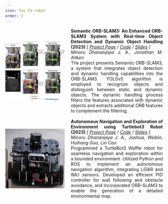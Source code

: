 ```yaml
---
icon: fas fa-robot
order: 2
---
```


<!-- Project 1 -->
<div style="display: flex; align-items: center; width: 100%;">
  <!-- Image on the Left -->
  <img src="/images/projects/project_1/project_icon.png" alt="Project 1 Icon" width="190" height="190" style="margin-right: 20px;">

  <!-- Text on the Right -->
  <div style="flex: 1; text-align: justify;">
    <strong>Semantic ORB-SLAM3: An Enhanced ORB-SLAM3 System with Real-time Object Detection and Dynamic Object Handling (2023)</strong>
    <em>[
      <a href="https://github.com/minorudja" target="_blank">Project Page</a> /
      <a href="https://github.com/minorudja" target="_blank">Code</a> /
      <a href="https://github.com/minorudja" target="_blank">Slides</a>
    ]</em>
    <br>
    <em>Minoru Dhananjaya J. A., Jonathan M. Aitken</em>
    <br>
    The project presents Semantic ORB-SLAM3, a system that integrates object detection and dynamic handling capabilities into the ORB-SLAM3. YOLOv5 algorithm is employed to recognize objects and distinguish between static and dynamic objects. The dynamic handling process filters the features associated with dynamic objects and extracts additional ORB features to complement the filtering.  
  </div>
</div>

<br>

<!-- Project 2 -->
<div style="display: flex; align-items: center; width: 100%;">
  <!-- Image on the Left -->
  <img src="/images/projects/project_2/project_icon.jpg" alt="Project 2 Icon" width="190" height="190" style="margin-right: 20px;">

  <!-- Text on the Right -->
  <div style="flex: 1; text-align: justify;">
    <strong>Autonomous Navigation and Exploration of Environment using Turtlebot3 Robot (2023)</strong>
    <em>[
      <a href="https://github.com/minorudja" target="_blank">Project Page</a> /
      <a href="https://github.com/minorudja" target="_blank">Code</a> /
      <a href="https://github.com/minorudja" target="_blank">Slides</a>
    ]</em>
    <br>
    <em>Minoru Dhananjaya J. A., Joshua, Weibin, Huihang Guo, Lin Cao</em>
    <br>
    Programmed a TurtleBot3 Waffle robot for seamless navigation and exploration within a bounded environment. Utilized Python and ROS to implement an autonomous navigation algorithm, integrating LiDAR and IMU sensors. Developed an efficient PID controller for wall following and obstacle avoidance, and incorporated ORB-SLAM3 to enable the generation of a detailed environmental map.
  </div>
</div>
